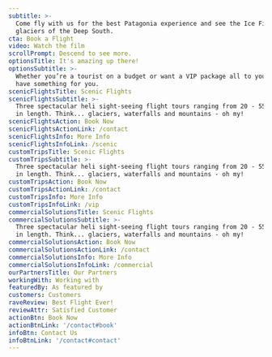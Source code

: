 ```yaml
---
subtitle: >-
  Come fly with us for the best Patagonia experience and see the Ice Fields and
  glaciers of the Deep South.
cta: Book a Flight
video: Watch the film
scrollPrompt: Descend to see more.
optionsTitle: It's amazing up there!
optionsSubtitle: >-
  Whether you’re a tourist on a budget or want a VIP package all to yourself, we
  have something for you.
scenicFlightsTitle: Scenic Flights
scenicFlightsSubtitle: >-
  Three spectacular heli sight-seeing flight tours ranging from 20 - 55 minutes
  in length. Think... glaciers, waterfalls and mountains - oh my!
scenicFlightsAction: Book Now
scenicFlightsActionLink: /contact
scenicFlightsInfo: More Info
scenicFlightsInfoLink: /scenic
customTripsTitle: Scenic Flights
customTripsSubtitle: >-
  Three spectacular heli sight-seeing flight tours ranging from 20 - 55 minutes
  in length. Think... glaciers, waterfalls and mountains - oh my!
customTripsAction: Book Now
customTripsActionLink: /contact
customTripsInfo: More Info
customTripsInfoLink: /vip
commercialSolutionsTitle: Scenic Flights
commercialSolutionsSubtitle: >-
  Three spectacular heli sight-seeing flight tours ranging from 20 - 55 minutes
  in length. Think... glaciers, waterfalls and mountains - oh my!
commercialSolutionsAction: Book Now
commercialSolutionsActionLink: /contact
commercialSolutionsInfo: More Info
commercialSolutionsInfoLink: /commercial
ourPartnersTitle: Our Partners
workingWith: Working with
featuredBy: As featured by
customers: Customers
raveReview: Best Flight Ever!
reviewAttr: Satisfied Customer
actionBtn: Book Now
actionBtnLink: '/contact#book'
infoBtn: Contact Us
infoBtnLink: '/contact#contact'
---
```


